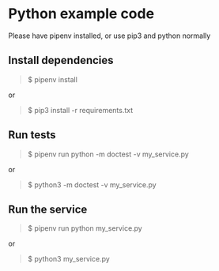 # Python example code

Please have pipenv installed, or use pip3 and python normally

## Install dependencies

> $ pipenv install

or

> $ pip3 install -r requirements.txt

## Run tests

> $ pipenv run python -m doctest -v my_service.py

or

> $ python3 -m doctest -v my_service.py

## Run the service

> $ pipenv run python my_service.py

or

> $ python3 my_service.py